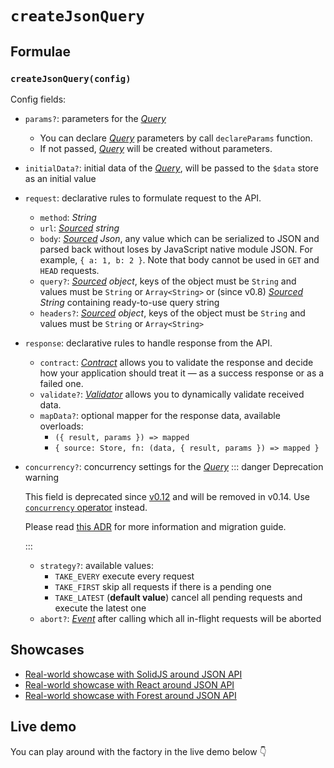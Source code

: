 # `createJsonQuery`

## Formulae

### `createJsonQuery(config)`

Config fields:

- `params?`: parameters for the [_Query_](/api/primitives/query)

  - You can declare [_Query_](/api/primitives/query) parameters by call `declareParams` function.
  - If not passed, [_Query_](/api/primitives/query) will be created without parameters.

- `initialData?`: initial data of the [_Query_](/api/primitives/query), will be passed to the `$data` store as an initial value

- `request`: declarative rules to formulate request to the API.

  - `method`: _String_
  - `url`: _[Sourced](/api/primitives/sourced) string_
  - `body`: _[Sourced](/api/primitives/sourced) Json_, any value which can be serialized to JSON and parsed back without loses by JavaScript native module JSON. For example, `{ a: 1, b: 2 }`. Note that body cannot be used in `GET` and `HEAD` requests.
  - `query?`: _[Sourced](/api/primitives/sourced) object_, keys of the object must be `String` and values must be `String` or `Array<String>` or (since v0.8) _[Sourced](/api/primitives/sourced) String_ containing ready-to-use query string
  - `headers?`: _[Sourced](/api/primitives/sourced) object_, keys of the object must be `String` and values must be `String` or `Array<String>`

- `response`: declarative rules to handle response from the API.

  - `contract`: [_Contract_](/api/primitives/contract) allows you to validate the response and decide how your application should treat it — as a success response or as a failed one.
  - `validate?`: [_Validator_](/api/primitives/validator) allows you to dynamically validate received data.
  - `mapData?`: optional mapper for the response data, available overloads:
    - `({ result, params }) => mapped`
    - `{ source: Store, fn: (data, { result, params }) => mapped }`

- `concurrency?`: concurrency settings for the [_Query_](/api/primitives/query)
  ::: danger Deprecation warning

  This field is deprecated since [v0.12](/releases/0-12) and will be removed in v0.14. Use [`concurrency` operator](/api/operators/concurrency) instead.

  Please read [this ADR](/adr/concurrency) for more information and migration guide.

  :::

  - `strategy?`: available values:
    - `TAKE_EVERY` execute every request
    - `TAKE_FIRST` skip all requests if there is a pending one
    - `TAKE_LATEST` (**default value**) cancel all pending requests and execute the latest one
  - `abort?`: [_Event_](https://effector.dev/en/api/effector/event/) after calling which all in-flight requests will be aborted

## Showcases

- [Real-world showcase with SolidJS around JSON API](https://github.com/igorkamyshev/farfetched/tree/master/apps/showcase/solid-real-world-rick-morty/)
- [Real-world showcase with React around JSON API](https://github.com/igorkamyshev/farfetched/tree/master/apps/showcase/react-real-world-pokemons/)
- [Real-world showcase with Forest around JSON API](https://github.com/igorkamyshev/farfetched/tree/master/apps/showcase/forest-real-world-breaking-bad/)

## Live demo

You can play around with the factory in the live demo below 👇

<script setup lang="ts">
import demoFile from './create_json_query.live.vue?raw';
</script>

<LiveDemo :demoFile="demoFile" />
